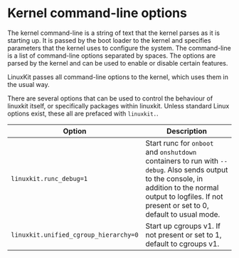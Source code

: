 # Kernel command-line options

The kernel command-line is a string of text that the kernel parses as it is starting up. It is passed by the boot loader
to the kernel and specifies parameters that the kernel uses to configure the system. The command-line is a list of command-line
options separated by spaces. The options are parsed by the kernel and can be used to enable or disable certain features.

LinuxKit passes all command-line options to the kernel, which uses them in the usual way.

There are several options that can be used to control the behaviour of linuxkit itself, or specifically packages
within linuxkit. Unless standard Linux options exist, these all are prefaced with `linuxkit.`.

| Option | Description |
|---|---|
| `linuxkit.runc_debug=1` | Start runc for `onboot` and `onshutdown` containers to run with `--debug`. Also sends output to the console, in addition to the normal output to logfiles. If not present or set to 0, default to usual mode. |
| `linuxkit.unified_cgroup_hierarchy=0` | Start up cgroups v1. If not present or set to 1, default to cgroups v1. |
